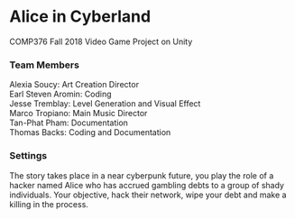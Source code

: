 # Alice in Cyberland
COMP376 Fall 2018 Video Game Project on Unity    
### Team Members
Alexia Soucy: Art Creation Director  
Earl Steven Aromin: Coding    
Jesse Tremblay: Level Generation and Visual Effect  
Marco Tropiano: Main Music Director  
Tan-Phat Pham: Documentation  
Thomas Backs: Coding and Documentation  
### Settings
The story takes place in a  near cyberpunk future, you play the role of a hacker named Alice who has accrued gambling debts to a group of shady individuals. Your objective, hack their network, wipe your debt and make a  killing in the process. 
